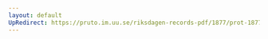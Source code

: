 ```yaml
---
layout: default
UpRedirect: https://pruto.im.uu.se/riksdagen-records-pdf/1877/prot-1877--fk--019/prot-1877--fk--019_023.pdf
---
```

